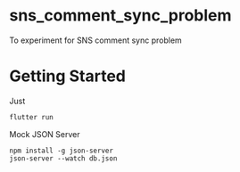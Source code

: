 # sns_comment_sync_problem

To experiment for SNS comment sync problem

# Getting Started

Just

```dart
flutter run
```

Mock JSON Server

```
npm install -g json-server
json-server --watch db.json
```
